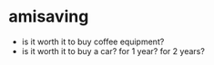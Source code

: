 # amisaving

- is it worth it to buy coffee equipment?
- is it worth it to buy a car? for 1 year? for 2 years?